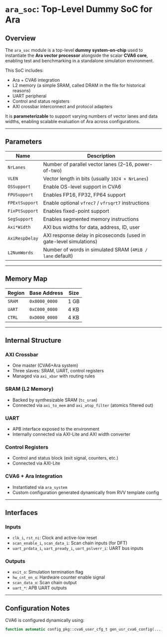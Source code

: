 # `ara_soc`: Top-Level Dummy SoC for Ara

## Overview

The `ara_soc` module is a top-level **dummy system-on-chip** used to instantiate the **Ara vector processor** alongside the scalar **CVA6 core**, enabling test and benchmarking in a standalone simulation environment.

This SoC includes:
- Ara + CVA6 integration
- L2 memory (a simple SRAM, called DRAM in the file for historical reasons)
- UART peripheral
- Control and status registers
- AXI crossbar interconnect and protocol adapters

It is **parameterizable** to support varying numbers of vector lanes and data widths, enabling scalable evaluation of Ara across configurations.

---

## Parameters

| Name              | Description                                                                 |
|-------------------|-----------------------------------------------------------------------------|
| `NrLanes`         | Number of parallel vector lanes (2–16, power-of-two)                        |
| `VLEN`            | Vector length in bits (usually `1024 × NrLanes`)                            |
| `OSSupport`       | Enable OS-level support in CVA6                                             |
| `FPUSupport`      | Enables FP16, FP32, FP64 support                                            |
| `FPExtSupport`    | Enable optional `vfrec7` / `vfrsqrt7` instructions                          |
| `FixPtSupport`    | Enables fixed-point support                                                 |
| `SegSupport`      | Enables segmented memory instructions                                       |
| `Axi*Width`       | AXI bus widths for data, address, ID, user                                  |
| `AxiRespDelay`    | AXI response delay in picoseconds (used in gate-level simulations)          |
| `L2NumWords`      | Number of words in simulated SRAM (`4MiB / lane` default)                   |

---

## Memory Map

| Region   | Base Address      | Size    |
|----------|-------------------|---------|
| `SRAM`   | `0x8000_0000`     | 1 GB    |
| `UART`   | `0xC000_0000`     | 4 KB    |
| `CTRL`   | `0xD000_0000`     | 4 KB    |

---

## Internal Structure

### AXI Crossbar
- One master (CVA6+Ara system)
- Three slaves: SRAM, UART, control registers
- Managed via `axi_xbar` with routing rules

### SRAM (L2 Memory)
- Backed by synthesizable SRAM (`tc_sram`)
- Connected via `axi_to_mem` and `axi_atop_filter` (atomics filtered out)

### UART
- APB interface exposed to the environment
- Internally connected via AXI-Lite and AXI width converter

### Control Registers
- Control and status block (exit signal, counters, etc.)
- Connected via AXI-Lite

### CVA6 + Ara Integration
- Instantiated via `ara_system`
- Custom configuration generated dynamically from RVV template config

---

## Interfaces

### Inputs
- `clk_i`, `rst_ni`: Clock and active-low reset
- `scan_enable_i`, `scan_data_i`: Scan chain inputs (for DFT)
- `uart_prdata_i`, `uart_pready_i`, `uart_pslverr_i`: UART bus inputs

### Outputs
- `exit_o`: Simulation termination flag
- `hw_cnt_en_o`: Hardware counter enable signal
- `scan_data_o`: Scan chain output
- `uart_*`: APB UART outputs

---

## Configuration Notes

CVA6 is configured dynamically using:

```systemverilog
function automatic config_pkg::cva6_user_cfg_t gen_usr_cva6_config(...);
```
